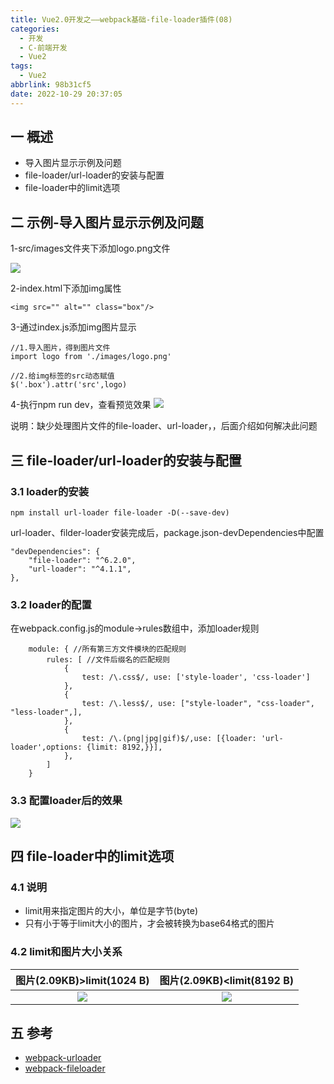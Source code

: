 ```yaml
---
title: Vue2.0开发之——webpack基础-file-loader插件(08)
categories:
  - 开发
  - C-前端开发
  - Vue2
tags:
  - Vue2
abbrlink: 98b31cf5
date: 2022-10-29 20:37:05
---
```

## 一 概述

* 导入图片显示示例及问题
* file-loader/url-loader的安装与配置
* file-loader中的limit选项

<!--more-->

## 二 示例-导入图片显示示例及问题

1-src/images文件夹下添加logo.png文件

![][1]

2-index.html下添加img属性

```
<img src="" alt="" class="box"/>
```

3-通过index.js添加img图片显示

```
//1.导入图片，得到图片文件
import logo from './images/logo.png'

//2.给img标签的src动态赋值
$('.box').attr('src',logo)
```

4-执行npm run dev，查看预览效果
![][2]

说明：缺少处理图片文件的file-loader、url-loader，，后面介绍如何解决此问题

## 三 file-loader/url-loader的安装与配置

### 3.1 loader的安装

```
npm install url-loader file-loader -D(--save-dev)
```

url-loader、filder-loader安装完成后，package.json-devDependencies中配置

```
"devDependencies": {
    "file-loader": "^6.2.0",
    "url-loader": "^4.1.1",
},
```

### 3.2 loader的配置

在webpack.config.js的module->rules数组中，添加loader规则

```
    module: { //所有第三方文件模块的匹配规则
        rules: [ //文件后缀名的匹配规则
            {
                test: /\.css$/, use: ['style-loader', 'css-loader']
            },
            {
                test: /\.less$/, use: ["style-loader", "css-loader", "less-loader",],
            },
            {
                test: /\.(png|jpg|gif)$/,use: [{loader: 'url-loader',options: {limit: 8192,}}],
            },
        ]
    }
```

### 3.3 配置loader后的效果
![][3]

## 四 file-loader中的limit选项

### 4.1 说明

* limit用来指定图片的大小，单位是字节(byte)
* 只有小于等于limit大小的图片，才会被转换为base64格式的图片

### 4.2 limit和图片大小关系

| 图片(2.09KB)>limit(1024 B) | 图片(2.09KB)<limit(8192 B) |
| :------------------------: | :------------------------: |
|           ![][4]           |           ![][5]           |

## 五 参考

* [webpack-urloader][00]
* [webpack-fileloader][01]


[00]:https://v4.webpack.js.org/loaders/url-loader/
[01]:https://v4.webpack.js.org/loaders/file-loader
[1]:https://cdn.jsdelivr.net/gh/PGzxc/CDN/blog-vue/vue02-08-images-logo-add.png
[2]:https://cdn.jsdelivr.net/gh/PGzxc/CDN/blog-vue/vue02-08-images-logo-run-dev-error.png
[3]:https://cdn.jsdelivr.net/gh/PGzxc/CDN/blog-vue/vue02-08-images-logo-run-dev-success.png
[4]:https://cdn.jsdelivr.net/gh/PGzxc/CDN/blog-vue/vue02-08-images-logo-limit-1.png
[5]:https://cdn.jsdelivr.net/gh/PGzxc/CDN/blog-vue/vue02-08-images-logo-limit-2.png